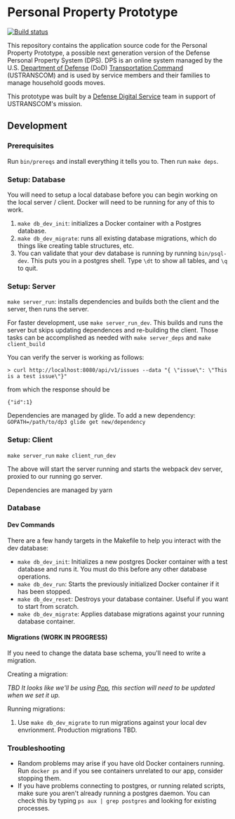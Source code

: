 # Personal Property Prototype

[![Build status](https://img.shields.io/circleci/project/github/transcom/ppp/master.svg)](https://circleci.com/gh/transcom/ppp/tree/master)

This repository contains the application source code for the Personal Property Prototype, a possible next generation version of the Defense Personal Property System (DPS). DPS is an online system managed by the U.S. [Department of Defense](https://www.defense.gov/) (DoD) [Transportation Command](http://www.ustranscom.mil/) (USTRANSCOM) and is used by service members and their families to manage household goods moves.

This prototype was built by a [Defense Digital Service](https://www.dds.mil/) team in support of USTRANSCOM's mission.

## Development

### Prerequisites

Run `bin/prereqs` and install everything it tells you to. Then run `make deps`.

### Setup: Database

You will need to setup a local database before you can begin working on the local server / client. Docker will need to be running for any of this to work.

1. `make db_dev_init`: initializes a Docker container with a Postgres database.
1. `make db_dev_migrate`: runs all existing database migrations, which do things like creating table structures, etc.
1. You can validate that your dev database is running by running `bin/psql-dev`. This puts you in a postgres shell. Type `\dt` to show all tables, and `\q` to quit.

### Setup: Server

`make server_run`: installs dependencies and builds both the client and the server, then runs the server.

For faster development, use `make server_run_dev`. This builds and runs the server but skips updating dependences and re-building the client. Those tasks can be accomplished as needed with `make server_deps` and `make client_build`

You can verify the server is working as follows:

`> curl http://localhost:8080/api/v1/issues --data "{ \"issue\": \"This is a test issue\"}"`

from which the response should be

`{"id":1}`

Dependencies are managed by glide. To add a new dependency:
`GOPATH=/path/to/dp3 glide get new/dependency`

### Setup: Client

`make server_run`
`make client_run_dev`

The above will start the server running and starts the webpack dev server, proxied to our running go server.

Dependencies are managed by yarn

### Database

#### Dev Commands

There are a few handy targets in the Makefile to help you interact with the dev database:

* `make db_dev_init`: Initializes a new postgres Docker container with a test database and runs it. You must do this before any other database operations.
* `make db_dev_run`: Starts the previously initialized Docker container if it has been stopped.
* `make db_dev_reset`: Destroys your database container. Useful if you want to start from scratch.
* `make db_dev_migrate`: Applies database migrations against your running database container.

#### Migrations (WORK IN PROGRESS)

If you need to change the datata base schema, you'll need to write a migration.

Creating a migration:

_*TBD* It looks like we'll be using [Pop](https://github.com/markbates/pop), this section will need to be updated when we set it up._

Running migrations:

1. Use `make db_dev_migrate` to run migrations against your local dev envrionment. Production migrations TBD.

### Troubleshooting

* Random problems may arise if you have old Docker containers running. Run `docker ps` and if you see containers unrelated to our app, consider stopping them.
* If you have problems connecting to postgres, or running related scripts, make sure you aren't already running a postgres daemon. You can check this by typing `ps aux | grep postgres` and looking for existing processes.
